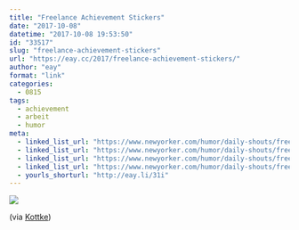 ```yaml
---
title: "Freelance Achievement Stickers"
date: "2017-10-08"
datetime: "2017-10-08 19:53:50"
id: "33517"
slug: "freelance-achievement-stickers"
url: "https://eay.cc/2017/freelance-achievement-stickers/"
author: "eay"
format: "link"
categories:
  - 0815
tags:
  - achievement
  - arbeit
  - humor
meta:
  - linked_list_url: "https://www.newyorker.com/humor/daily-shouts/freelance-achievement-stickers"
  - linked_list_url: "https://www.newyorker.com/humor/daily-shouts/freelance-achievement-stickers"
  - linked_list_url: "https://www.newyorker.com/humor/daily-shouts/freelance-achievement-stickers"
  - linked_list_url: "https://www.newyorker.com/humor/daily-shouts/freelance-achievement-stickers"
  - yourls_shorturl: "http://eay.li/31i"
---
```


![](https://eay.cc/uploads/2017/freelance-stickers.gif)

(via [Kottke](https://kottke.org/17/10/freelance-achievement-stickers))
